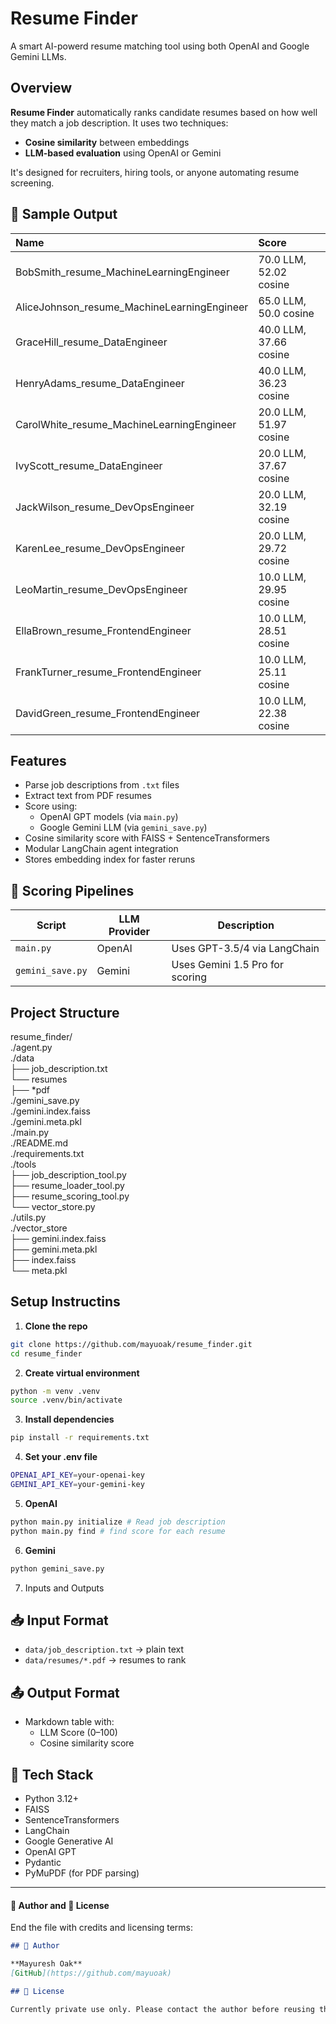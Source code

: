 # Resume Finder

A smart AI-powerd resume matching tool using both OpenAI and Google Gemini LLMs.

## Overview

**Resume Finder** automatically ranks candidate resumes based on how well they match a job description. It uses two techniques:
- **Cosine similarity** between embeddings
- **LLM-based evaluation** using OpenAI or Gemini

It's designed for recruiters, hiring tools, or anyone automating resume screening.

## 🧪 Sample Output

| Name                                        | Score                  |
|:--------------------------------------------|:-----------------------|
| BobSmith_resume_MachineLearningEngineer     | 70.0 LLM, 52.02 cosine |
| AliceJohnson_resume_MachineLearningEngineer | 65.0 LLM, 50.0 cosine  |
| GraceHill_resume_DataEngineer               | 40.0 LLM, 37.66 cosine |
| HenryAdams_resume_DataEngineer              | 40.0 LLM, 36.23 cosine |
| CarolWhite_resume_MachineLearningEngineer   | 20.0 LLM, 51.97 cosine |
| IvyScott_resume_DataEngineer                | 20.0 LLM, 37.67 cosine |
| JackWilson_resume_DevOpsEngineer            | 20.0 LLM, 32.19 cosine |
| KarenLee_resume_DevOpsEngineer              | 20.0 LLM, 29.72 cosine |
| LeoMartin_resume_DevOpsEngineer             | 10.0 LLM, 29.95 cosine |
| EllaBrown_resume_FrontendEngineer           | 10.0 LLM, 28.51 cosine |
| FrankTurner_resume_FrontendEngineer         | 10.0 LLM, 25.11 cosine |
| DavidGreen_resume_FrontendEngineer          | 10.0 LLM, 22.38 cosine |


## Features

- Parse job descriptions from `.txt` files
- Extract text from PDF resumes
- Score using:
    - OpenAI GPT models (via `main.py`)
    - Google Gemini LLM (via `gemini_save.py`)
- Cosine similarity score with FAISS + SentenceTransformers
- Modular LangChain agent integration
- Stores embedding index for faster reruns


## 🔀 Scoring Pipelines

| Script           | LLM Provider | Description                          |
|------------------|--------------|--------------------------------------|
| `main.py`        | OpenAI       | Uses GPT-3.5/4 via LangChain         |
| `gemini_save.py` | Gemini       | Uses Gemini 1.5 Pro for scoring      |

## Project Structure

resume_finder/  
./agent.py  
./data  
├── job_description.txt  
└── resumes  
    ├── *pdf  
./gemini_save.py  
./gemini.index.faiss  
./gemini.meta.pkl  
./main.py  
./README.md  
./requirements.txt  
./tools  
├── job_description_tool.py  
├── resume_loader_tool.py  
├── resume_scoring_tool.py  
└── vector_store.py  
./utils.py  
./vector_store  
├── gemini.index.faiss  
├── gemini.meta.pkl  
├── index.faiss  
└── meta.pkl  

## Setup Instructins

1. **Clone the repo**

```bash
git clone https://github.com/mayuoak/resume_finder.git
cd resume_finder
```

2. **Create virtual environment**
```bash
python -m venv .venv
source .venv/bin/activate
```

3. **Install dependencies**
```bash
pip install -r requirements.txt
```

4. **Set your .env file**
```bash
OPENAI_API_KEY=your-openai-key
GEMINI_API_KEY=your-gemini-key
```

5. **OpenAI**
```bash
python main.py initialize # Read job description
python main.py find # find score for each resume
```

6. **Gemini**
```bash
python gemini_save.py
```

7. Inputs and Outputs
## 📥 Input Format

- `data/job_description.txt` → plain text
- `data/resumes/*.pdf` → resumes to rank

## 📤 Output Format

- Markdown table with:
  - LLM Score (0–100)
  - Cosine similarity score

## 🧰 Tech Stack

- Python 3.12+
- FAISS
- SentenceTransformers
- LangChain
- Google Generative AI
- OpenAI GPT
- Pydantic
- PyMuPDF (for PDF parsing)



---

#### 👤 Author and 📜 License

End the file with credits and licensing terms:

```markdown
## 👤 Author

**Mayuresh Oak**  
[GitHub](https://github.com/mayuoak)

## 📜 License

Currently private use only. Please contact the author before reusing this code commercially or publicly.
